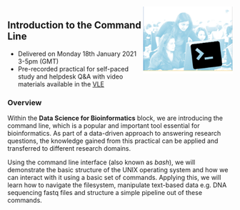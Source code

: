 <img align="right" src=img/course_logo.png width="200">

## Introduction to the Command Line

- Delivered on Monday 18th January 2021 3-5pm (GMT)
- Pre-recorded practical for self-paced study and helpdesk Q&A with video materials available in the [VLE](https://www.vle.cam.ac.uk/course/view.php?id=106822)

### Overview

Within the **Data Science for Bioinformatics** block, we are introducing the command line, which is a popular and important tool essential for bioinformatics. As part of a data-driven approach to answering research questions, the knowledge gained from this practical can be applied and transferred to different research domains.

Using the command line interface (also known as *bash*), we will demonstrate the basic structure of the UNIX operating system and how we can interact with it using a basic set of commands. Applying this, we will learn how to navigate the filesystem, manipulate text-based data e.g. DNA sequencing fastq files and structure a simple pipeline out of these commands.



